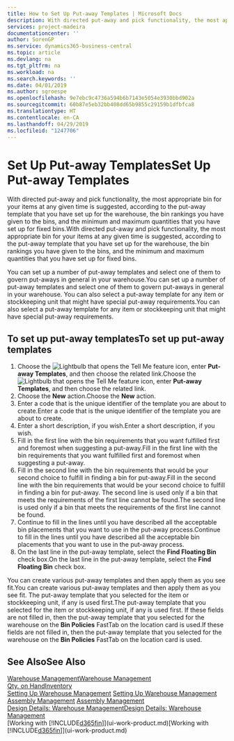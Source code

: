 ```yaml
---
title: How to Set Up Put-away Templates | Microsoft Docs
description: With directed put-away and pick functionality, the most appropriate bin for your items at any given time is suggested, according to the put-away template that you have set up for the warehouse, the bin rankings you have given to the bins, and the minimum and maximum quantities that you have set up for fixed bins.
services: project-madeira
documentationcenter: ''
author: SorenGP
ms.service: dynamics365-business-central
ms.topic: article
ms.devlang: na
ms.tgt_pltfrm: na
ms.workload: na
ms.search.keywords: ''
ms.date: 04/01/2019
ms.author: sgroespe
ms.openlocfilehash: 9e7ebc9c4736a594b6b7143e5054e3930bbd902a
ms.sourcegitcommit: 60b87e5eb32bb408dd65b9855c29159b1dfbfca8
ms.translationtype: HT
ms.contentlocale: en-CA
ms.lasthandoff: 04/29/2019
ms.locfileid: "1247706"
---
```

# <a name="set-up-put-away-templates"></a><span data-ttu-id="3acc6-103">Set Up Put-away Templates</span><span class="sxs-lookup"><span data-stu-id="3acc6-103">Set Up Put-away Templates</span></span>
<span data-ttu-id="3acc6-104">With directed put-away and pick functionality, the most appropriate bin for your items at any given time is suggested, according to the put-away template that you have set up for the warehouse, the bin rankings you have given to the bins, and the minimum and maximum quantities that you have set up for fixed bins.</span><span class="sxs-lookup"><span data-stu-id="3acc6-104">With directed put-away and pick functionality, the most appropriate bin for your items at any given time is suggested, according to the put-away template that you have set up for the warehouse, the bin rankings you have given to the bins, and the minimum and maximum quantities that you have set up for fixed bins.</span></span>  

<span data-ttu-id="3acc6-105">You can set up a number of put-away templates and select one of them to govern put-aways in general in your warehouse.</span><span class="sxs-lookup"><span data-stu-id="3acc6-105">You can set up a number of put-away templates and select one of them to govern put-aways in general in your warehouse.</span></span> <span data-ttu-id="3acc6-106">You can also select a put-away template for any item or stockkeeping unit that might have special put-away requirements.</span><span class="sxs-lookup"><span data-stu-id="3acc6-106">You can also select a put-away template for any item or stockkeeping unit that might have special put-away requirements.</span></span>  

## <a name="to-set-up-put-away-templates"></a><span data-ttu-id="3acc6-107">To set up put-away templates</span><span class="sxs-lookup"><span data-stu-id="3acc6-107">To set up put-away templates</span></span>  
1.  <span data-ttu-id="3acc6-108">Choose the ![Lightbulb that opens the Tell Me feature](media/ui-search/search_small.png "Tell me what you want to do") icon, enter **Put-away Templates**, and then choose the related link.</span><span class="sxs-lookup"><span data-stu-id="3acc6-108">Choose the ![Lightbulb that opens the Tell Me feature](media/ui-search/search_small.png "Tell me what you want to do") icon, enter **Put-away Templates**, and then choose the related link.</span></span>  
2.  <span data-ttu-id="3acc6-109">Choose the **New** action.</span><span class="sxs-lookup"><span data-stu-id="3acc6-109">Choose the **New** action.</span></span>  
3.  <span data-ttu-id="3acc6-110">Enter a code that is the unique identifier of the template you are about to create.</span><span class="sxs-lookup"><span data-stu-id="3acc6-110">Enter a code that is the unique identifier of the template you are about to create.</span></span>  
4.  <span data-ttu-id="3acc6-111">Enter a short description, if you wish.</span><span class="sxs-lookup"><span data-stu-id="3acc6-111">Enter a short description, if you wish.</span></span>  
5.  <span data-ttu-id="3acc6-112">Fill in the first line with the bin requirements that you want fulfilled first and foremost when suggesting a put-away.</span><span class="sxs-lookup"><span data-stu-id="3acc6-112">Fill in the first line with the bin requirements that you want fulfilled first and foremost when suggesting a put-away.</span></span>  
6.  <span data-ttu-id="3acc6-113">Fill in the second line with the bin requirements that would be your second choice to fulfill in finding a bin for put-away.</span><span class="sxs-lookup"><span data-stu-id="3acc6-113">Fill in the second line with the bin requirements that would be your second choice to fulfill in finding a bin for put-away.</span></span> <span data-ttu-id="3acc6-114">The second line is used only if a bin that meets the requirements of the first line cannot be found.</span><span class="sxs-lookup"><span data-stu-id="3acc6-114">The second line is used only if a bin that meets the requirements of the first line cannot be found.</span></span>  
7.  <span data-ttu-id="3acc6-115">Continue to fill in the lines until you have described all the acceptable bin placements that you want to use in the put-away process.</span><span class="sxs-lookup"><span data-stu-id="3acc6-115">Continue to fill in the lines until you have described all the acceptable bin placements that you want to use in the put-away process.</span></span>  
8.  <span data-ttu-id="3acc6-116">On the last line in the put-away template, select the **Find Floating Bin** check box.</span><span class="sxs-lookup"><span data-stu-id="3acc6-116">On the last line in the put-away template, select the **Find Floating Bin** check box.</span></span>  

<span data-ttu-id="3acc6-117">You can create various put-away templates and then apply them as you see fit.</span><span class="sxs-lookup"><span data-stu-id="3acc6-117">You can create various put-away templates and then apply them as you see fit.</span></span> <span data-ttu-id="3acc6-118">The put-away template that you selected for the item or stockkeeping unit, if any is used first.</span><span class="sxs-lookup"><span data-stu-id="3acc6-118">The put-away template that you selected for the item or stockkeeping unit, if any is used first.</span></span> <span data-ttu-id="3acc6-119">If these fields are not filled in, then the put-away template that you selected for the warehouse on the **Bin Policies** FastTab on the location card is used.</span><span class="sxs-lookup"><span data-stu-id="3acc6-119">If these fields are not filled in, then the put-away template that you selected for the warehouse on the **Bin Policies** FastTab on the location card is used.</span></span>  

## <a name="see-also"></a><span data-ttu-id="3acc6-120">See Also</span><span class="sxs-lookup"><span data-stu-id="3acc6-120">See Also</span></span>  
[<span data-ttu-id="3acc6-121">Warehouse Management</span><span class="sxs-lookup"><span data-stu-id="3acc6-121">Warehouse Management</span></span>](warehouse-manage-warehouse.md)  
[<span data-ttu-id="3acc6-122">Qty. on Hand</span><span class="sxs-lookup"><span data-stu-id="3acc6-122">Inventory</span></span>](inventory-manage-inventory.md)  
<span data-ttu-id="3acc6-123">[Setting Up Warehouse Management](warehouse-setup-warehouse.md)   </span><span class="sxs-lookup"><span data-stu-id="3acc6-123">[Setting Up Warehouse Management](warehouse-setup-warehouse.md)   </span></span>  
<span data-ttu-id="3acc6-124">[Assembly Management](assembly-assemble-items.md)  </span><span class="sxs-lookup"><span data-stu-id="3acc6-124">[Assembly Management](assembly-assemble-items.md)  </span></span>  
[<span data-ttu-id="3acc6-125">Design Details: Warehouse Management</span><span class="sxs-lookup"><span data-stu-id="3acc6-125">Design Details: Warehouse Management</span></span>](design-details-warehouse-management.md)  
<span data-ttu-id="3acc6-126">[Working with [!INCLUDE[d365fin](includes/d365fin_md.md)]](ui-work-product.md)</span><span class="sxs-lookup"><span data-stu-id="3acc6-126">[Working with [!INCLUDE[d365fin](includes/d365fin_md.md)]](ui-work-product.md)</span></span>
